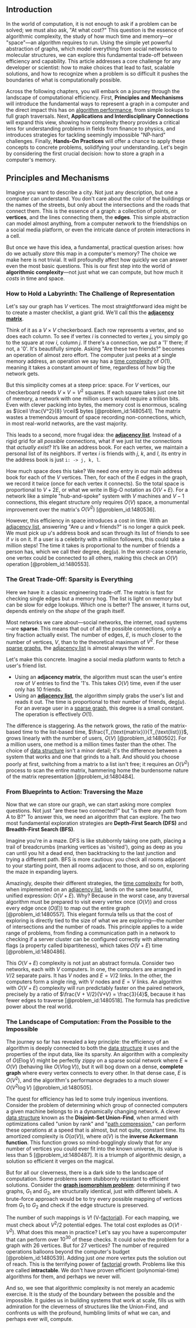 ## Introduction
In the world of computation, it is not enough to ask if a problem can be solved; we must also ask, "At what cost?" This question is the essence of algorithmic complexity, the study of how much time and memory—or "space"—an algorithm requires to run. Using the simple yet powerful abstraction of graphs, which model everything from social networks to molecular structures, we can explore this fundamental trade-off between efficiency and capability. This article addresses a core challenge for any developer or scientist: how to make choices that lead to fast, scalable solutions, and how to recognize when a problem is so difficult it pushes the boundaries of what is computationally possible.

Across the following chapters, you will embark on a journey through the landscape of computational efficiency. First, **Principles and Mechanisms** will introduce the fundamental ways to represent a graph in a computer and the direct impact this has on [algorithm performance](@article_id:634689), from simple lookups to full graph traversals. Next, **Applications and Interdisciplinary Connections** will expand this view, showing how complexity theory provides a critical lens for understanding problems in fields from finance to physics, and introduces strategies for tackling seemingly impossible "NP-hard" challenges. Finally, **Hands-On Practices** will offer a chance to apply these concepts to concrete problems, solidifying your understanding. Let's begin by considering the first crucial decision: how to store a graph in a computer's memory.

## Principles and Mechanisms

Imagine you want to describe a city. Not just any description, but one a computer can understand. You don't care about the color of the buildings or the names of the streets, but only about the intersections and the roads that connect them. This is the essence of a graph: a collection of points, or **vertices**, and the lines connecting them, the **edges**. This simple abstraction can model almost anything, from a computer network to the friendships on a social media platform, or even the intricate dance of protein interactions in a cell.

But once we have this idea, a fundamental, practical question arises: how do we actually *store* this map in a computer's memory? The choice we make here is not trivial. It will profoundly affect how quickly we can answer even the most basic questions. This is our first step into the world of **algorithmic complexity**—not just what we can compute, but how much it *costs* in time and space.

### How to Hold a Labyrinth: The Challenge of Representation

Let's say our graph has $V$ vertices. The most straightforward idea might be to create a master checklist, a giant grid. We'll call this the **[adjacency matrix](@article_id:150516)**.

Think of it as a $V \times V$ checkerboard. Each row represents a vertex, and so does each column. To see if vertex $i$ is connected to vertex $j$, you simply go to the square at row $i$, column $j$. If there's a connection, we put a '1' there; if not, a '0'. It's beautifully simple. Asking "Are these two friends?" becomes an operation of almost zero effort. The computer just peeks at a single memory address, an operation we say has a [time complexity](@article_id:144568) of $O(1)$, meaning it takes a constant amount of time, regardless of how big the network gets.

But this simplicity comes at a steep price: space. For $V$ vertices, our checkerboard needs $V \times V = V^2$ squares. If each square takes just one bit of memory, a network with one million users would require a trillion bits. Even with clever packing into bytes, the memory cost is enormous, scaling as $\lceil \frac{V^2}{8} \rceil$ bytes [@problem_id:1480541]. The matrix wastes a tremendous amount of space recording non-connections, which, in most real-world networks, are the vast majority.

This leads to a second, more frugal idea: the **[adjacency list](@article_id:266380)**. Instead of a rigid grid for all *possible* connections, what if we just list the connections that *actually exist*? It’s like an address book. For each vertex, we maintain a personal list of its neighbors. If vertex $i$ is friends with $j$, $k$, and $l$, its entry in the address book is just `i: -> j, k, l`.

How much space does this take? We need one entry in our main address book for each of the $V$ vertices. Then, for each of the $E$ edges in the graph, we record it twice (once for each vertex it connects). So the total space is proportional to $V + 2E$, or what we write in Big-O notation as $O(V+E)$. For a network like a simple "hub-and-spoke" system with $V$ machines and $V-1$ connections, this elegant structure only requires $O(V)$ space, a monumental improvement over the matrix's $O(V^2)$ [@problem_id:1480536].

However, this efficiency in space introduces a cost in time. With an [adjacency list](@article_id:266380), answering "Are $u$ and $v$ friends?" is no longer a quick peek. We must pick up $u$'s address book and scan through its list of friends to see if $v$ is on it. If a user is a celebrity with a million followers, this could take a million steps! The time it takes is proportional to the number of friends a person has, which we call their degree, $\text{deg}(u)$. In the worst-case scenario, one vertex could be connected to all others, making this check an $O(V)$ operation [@problem_id:1480553].

### The Great Trade-Off: Sparsity is Everything

Here we have it: a classic engineering trade-off. The matrix is fast for checking single edges but a memory hog. The list is light on memory but can be slow for edge lookups. Which one is better? The answer, it turns out, depends entirely on the *shape* of the graph itself.

Most networks we care about—social networks, the internet, road systems—are **sparse**. This means that out of all the possible connections, only a tiny fraction actually exist. The number of edges, $E$, is much closer to the number of vertices, $V$, than to the theoretical maximum of $V^2$. For these [sparse graphs](@article_id:260945), the [adjacency list](@article_id:266380) is almost always the winner.

Let's make this concrete. Imagine a social media platform wants to fetch a user's friend list.
-   Using an **adjacency matrix**, the algorithm must scan the user's entire row of $V$ entries to find the '1's. This takes $O(V)$ time, even if the user only has 10 friends.
-   Using an **[adjacency list](@article_id:266380)**, the algorithm simply grabs the user's list and reads it out. The time is proportional to their number of friends, $\text{deg}(u)$. For an average user in a [sparse graph](@article_id:635101), this degree is a small constant. The operation is effectively $O(1)$.

The difference is staggering. As the network grows, the ratio of the matrix-based time to the list-based time, $\frac{T_{\text{matrix}}}{T_{\text{list}}}$, grows linearly with the number of users, $O(V)$ [@problem_id:1480502]. For a million users, one method is a million times faster than the other. The choice of [data structure](@article_id:633770) isn't a minor detail; it's the difference between a system that works and one that grinds to a halt. And should you choose poorly at first, switching from a matrix to a list isn't free; it requires an $O(V^2)$ process to scan the entire matrix, hammering home the burdensome nature of the matrix representation [@problem_id:1480484].

### From Blueprints to Action: Traversing the Maze

Now that we can store our graph, we can start asking more complex questions. Not just "are these two connected?" but "is there *any path* from A to B?" To answer this, we need an algorithm that can explore. The two most fundamental exploration strategies are **Depth-First Search (DFS)** and **Breadth-First Search (BFS)**.

Imagine you're in a maze. DFS is like stubbornly taking one path, placing a trail of breadcrumbs (marking vertices as 'visited'), going as deep as you can until you hit a dead end, then backtracking to the last junction and trying a different path. BFS is more cautious: you check all rooms adjacent to your starting point, then all rooms adjacent to those, and so on, exploring the maze in expanding layers.

Amazingly, despite their different strategies, the [time complexity](@article_id:144568) for both, when implemented on an [adjacency list](@article_id:266380), lands on the same beautiful, unified expression: $O(V + E)$. Why? Because in the worst case, any traversal algorithm must be prepared to visit every vertex once ($O(V)$) and cross every edge once ($O(E)$) to map out the entire graph [@problem_id:1480557]. This elegant formula tells us that the cost of exploring is directly tied to the size of what we are exploring—the number of intersections and the number of roads. This principle applies to a wide range of problems, from finding a communication path in a network to checking if a server cluster can be configured correctly with alternating flags (a property called bipartiteness), which takes $O(V+E)$ time [@problem_id:1480486].

This $O(V+E)$ complexity is not just an abstract formula. Consider two networks, each with $V$ computers. In one, the computers are arranged in $V/2$ separate pairs. It has $V$ nodes and $E=V/2$ links. In the other, the computers form a single ring, with $V$ nodes and $E=V$ links. An algorithm with $O(V+E)$ complexity will run predictably faster on the paired network, precisely by a ratio of $\frac{V + V/2}{V+V} = \frac{3}{4}$, because it has fewer edges to traverse [@problem_id:1480518]. The formula has predictive power about the real world.

### The Landscape of Computation: From the Possible to the Impossible

The journey so far has revealed a key principle: the efficiency of an algorithm is deeply connected to both the [data structure](@article_id:633770) it uses and the properties of the input data, like its sparsity. An algorithm with a complexity of $O(E \log V)$ might be perfectly zippy on a sparse social network where $E \approx O(V)$ (behaving like $O(V \log V)$), but it will bog down on a dense, **complete graph** where every vertex connects to every other. In that dense case, $E$ is $O(V^2)$, and the algorithm's performance degrades to a much slower $O(V^2 \log V)$ [@problem_id:1480505].

The quest for efficiency has led to some truly ingenious inventions. Consider the problem of determining which group of connected computers a given machine belongs to in a dynamically changing network. A clever [data structure](@article_id:633770) known as the **Disjoint-Set Union-Find**, when armed with optimizations called "union by rank" and "[path compression](@article_id:636590)," can perform these operations at a speed that is almost, but not quite, constant time. Its amortized complexity is $O(\alpha(V))$, where $\alpha(V)$ is the **inverse Ackermann function**. This function grows so mind-bogglingly slowly that for any number of vertices you could ever fit into the known universe, its value is less than 5 [@problem_id:1480487]. It is a triumph of algorithmic design, a solution so efficient it verges on the magical.

But for all our cleverness, there is a dark side to the landscape of computation. Some problems seem stubbornly resistant to efficient solutions. Consider the **[graph isomorphism problem](@article_id:261360)**: determining if two graphs, $G_1$ and $G_2$, are structurally identical, just with different labels. A brute-force approach would be to try every possible mapping of vertices from $G_1$ to $G_2$ and check if the edge structure is preserved.

The number of such mappings is $V!$ (V-[factorial](@article_id:266143)). For each mapping, we must check about $V^2/2$ potential edges. The total cost explodes as $O(V! \cdot V^2)$. What does this mean in practice? Let's say you have a supercomputer that can perform over $10^{30}$ of these checks. It could solve the problem for a graph with 26 vertices. But for 27 vertices? The number of required operations balloons beyond the computer's budget [@problem_id:1480539]. Adding just *one* more vertex puts the solution out of reach. This is the terrifying power of [factorial](@article_id:266143) growth. Problems like this are called **intractable**. We don't have proven efficient (polynomial-time) algorithms for them, and perhaps we never will.

And so, we see that algorithmic complexity is not merely an academic exercise. It is the study of the boundary between the possible and the impossible. It guides us in building systems that work at scale, fills us with admiration for the cleverness of structures like the Union-Find, and confronts us with the profound, humbling limits of what we can, and perhaps ever will, compute.